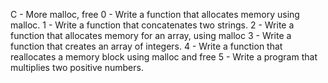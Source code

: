  C - More malloc, free 
 0 - Write a function that allocates memory using malloc.
 1 - Write a function that concatenates two strings.
 2 - Write a function that allocates memory for an array, using malloc
 3 - Write a function that creates an array of integers.
 4 - Write a function that reallocates a memory block using malloc and free
 5 - Write a program that multiplies two positive numbers.
